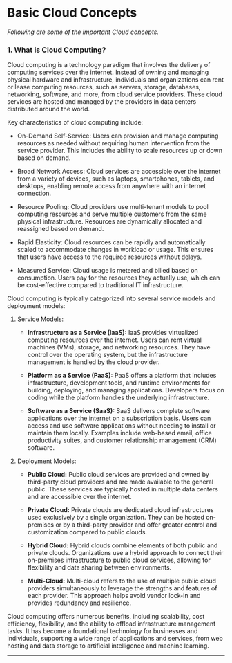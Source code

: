 # Basic Cloud Concepts  
                   
*Following are some of the important Cloud concepts.*
               
### 1. What is Cloud Computing?
Cloud computing is a technology paradigm that involves the delivery of computing services over the internet. Instead of owning and managing physical hardware and infrastructure, individuals and organizations can rent or lease computing resources, such as servers, storage, databases, networking, software, and more, from cloud service providers. These cloud services are hosted and managed by the providers in data centers distributed around the world.

Key characteristics of cloud computing include:

* On-Demand Self-Service: Users can provision and manage computing resources as needed without requiring human intervention from the service provider. This includes the ability to scale resources up or down based on demand.

* Broad Network Access: Cloud services are accessible over the internet from a variety of devices, such as laptops, smartphones, tablets, and desktops, enabling remote access from anywhere with an internet connection.

* Resource Pooling: Cloud providers use multi-tenant models to pool computing resources and serve multiple customers from the same physical infrastructure. Resources are dynamically allocated and reassigned based on demand.

* Rapid Elasticity: Cloud resources can be rapidly and automatically scaled to accommodate changes in workload or usage. This ensures that users have access to the required resources without delays.

* Measured Service: Cloud usage is metered and billed based on consumption. Users pay for the resources they actually use, which can be cost-effective compared to traditional IT infrastructure.

Cloud computing is typically categorized into several service models and deployment models:

1. Service Models:

    * **Infrastructure as a Service (IaaS):** IaaS provides virtualized computing resources over the internet. Users can rent virtual machines (VMs), storage, and networking resources. They have control over the operating system, but the infrastructure management is handled by the cloud provider.

    * **Platform as a Service (PaaS):** PaaS offers a platform that includes infrastructure, development tools, and runtime environments for building, deploying, and managing applications. Developers focus on coding while the platform handles the underlying infrastructure.

    * **Software as a Service (SaaS):** SaaS delivers complete software applications over the internet on a subscription basis. Users can access and use software applications without needing to install or maintain them locally. Examples include web-based email, office productivity suites, and customer relationship management (CRM) software.

2. Deployment Models:

    * **Public Cloud:** Public cloud services are provided and owned by third-party cloud providers and are made available to the general public. These services are typically hosted in multiple data centers and are accessible over the internet.

    * **Private Cloud:** Private clouds are dedicated cloud infrastructures used exclusively by a single organization. They can be hosted on-premises or by a third-party provider and offer greater control and customization compared to public clouds.

    * **Hybrid Cloud:** Hybrid clouds combine elements of both public and private clouds. Organizations use a hybrid approach to connect their on-premises infrastructure to public cloud services, allowing for flexibility and data sharing between environments.

    * **Multi-Cloud:** Multi-cloud refers to the use of multiple public cloud providers simultaneously to leverage the strengths and features of each provider. This approach helps avoid vendor lock-in and provides redundancy and resilience.

Cloud computing offers numerous benefits, including scalability, cost efficiency, flexibility, and the ability to offload infrastructure management tasks. It has become a foundational technology for businesses and individuals, supporting a wide range of applications and services, from web hosting and data storage to artificial intelligence and machine learning.

----------------------------------------------

